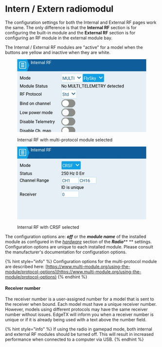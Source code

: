 # Intern / Extern radiomodul

The configuration settings for both the Internal and External RF pages work the same. The only difference is that the **Internal RF** section is for configuring the built-in module and the **External RF** section is for configuring an RF module in the external module bay.

The Internal / External RF modules are "active" for a model when the buttons are yellow and inactive when they are white.

<div>

<figure><img src="../../../../.gitbook/assets/internalrf2.jpg" alt=""><figcaption><p>Internal RF with multi-protocol module selected</p></figcaption></figure>

 

<figure><img src="../../../../.gitbook/assets/internalrf1.jpg" alt=""><figcaption><p>Internal RF with CRSF selected</p></figcaption></figure>

</div>

The configuration options are: _**off**_ or the _**module name**_ of the installed module as configured in the [_hardware_](../../radio-settings/hardware.md) section of the _**Radio**_\*\* \*\* settings. Configuration options are unique to each installed module. Please consult the manufacturer's documentation for configuration options.

{% hint style="info" %}
Configuration options for the multi-protocol module are described here: [https://www.multi-module.org/using-the-module/protocol-options](https://www.multi-module.org/using-the-module/protocol-options)
{% endhint %}

#### Receiver number

The receiver number is a user-assigned number for a model that is sent to the receiver when bound. Each model must have a unique receiver number. However, models using different protocols may have the same receiver number without issues. EdgeTX will inform you when a receiver number is unique or if it is already being used with a text above the number field.

{% hint style="info" %}
If using the radio in gamepad mode, both internal and external RF modules should be turned off. This will result in increased performance when connected to a computer via USB.
{% endhint %}
